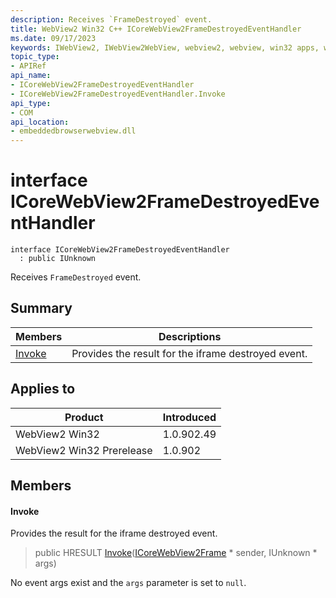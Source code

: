 ```yaml
---
description: Receives `FrameDestroyed` event.
title: WebView2 Win32 C++ ICoreWebView2FrameDestroyedEventHandler
ms.date: 09/17/2023
keywords: IWebView2, IWebView2WebView, webview2, webview, win32 apps, win32, edge, ICoreWebView2, ICoreWebView2Controller, browser control, edge html, ICoreWebView2FrameDestroyedEventHandler
topic_type: 
- APIRef
api_name:
- ICoreWebView2FrameDestroyedEventHandler
- ICoreWebView2FrameDestroyedEventHandler.Invoke
api_type:
- COM
api_location:
- embeddedbrowserwebview.dll
---
```


# interface ICoreWebView2FrameDestroyedEventHandler

```
interface ICoreWebView2FrameDestroyedEventHandler
  : public IUnknown
```

Receives `FrameDestroyed` event.

## Summary

 Members                        | Descriptions
--------------------------------|---------------------------------------------
[Invoke](#invoke) | Provides the result for the iframe destroyed event.

## Applies to

Product                         | Introduced
--------------------------------|---------------------------------------------
WebView2 Win32            |    1.0.902.49
WebView2 Win32 Prerelease |    1.0.902

## Members

#### Invoke

Provides the result for the iframe destroyed event.

> public HRESULT [Invoke](#invoke)([ICoreWebView2Frame](icorewebview2frame.md) * sender, IUnknown * args)

No event args exist and the `args` parameter is set to `null`.

